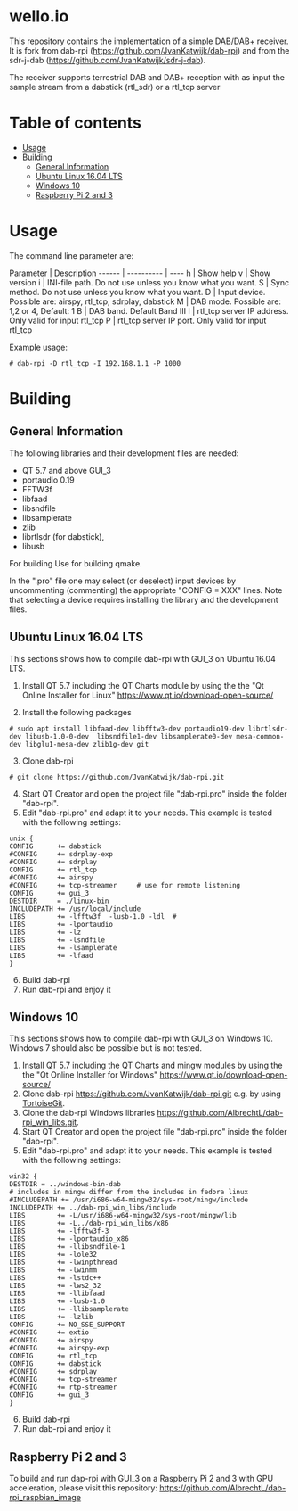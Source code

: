 wello.io
=====================
This repository contains the implementation of a simple DAB/DAB+ receiver. 
It is fork from dab-rpi (https://github.com/JvanKatwijk/dab-rpi) and from the sdr-j-dab (https://github.com/JvanKatwijk/sdr-j-dab).

The receiver supports terrestrial DAB and DAB+ reception with as input the sample stream from a dabstick (rtl_sdr) or a rtl_tcp server


Table of contents
====

  * [Usage](#usage)
  * [Building](#building)
    * [General Information](#general-information)
    * [Ubuntu Linux 16.04 LTS](#ubuntu-linux-1604-lts)
    * [Windows 10](#windows-10)
    * [Raspberry Pi 2 and 3](#raspberry-pi-2-and-3)

Usage
=====
The command line parameter are:

Parameter | Description
------ | ---------- | ----
h | Show help 
v | Show version 
i | INI-file path. Do not use unless you know what you want.
S | Sync method. Do not use unless you know what you want.
D | Input device. Possible are: airspy, rtl_tcp, sdrplay, dabstick 
M | DAB mode. Possible are: 1,2 or 4, Default: 1 
B | DAB band. Default Band III
I | rtl_tcp server IP address. Only valid for input rtl_tcp 
P | rtl_tcp server IP port. Only valid for input rtl_tcp

Example usage:
  
  ```
# dab-rpi -D rtl_tcp -I 192.168.1.1 -P 1000
  ```
  
Building
====================

General Information
---
The following libraries and their development files are needed:
* QT 5.7 and above GUI_3
* portaudio 0.19
* FFTW3f
* libfaad
* libsndfile
* libsamplerate
* zlib
* librtlsdr (for dabstick),
* libusb

For building 
Use for building qmake.

In the ".pro" file one may select (or deselect) input devices by uncommenting (commenting) the appropriate "CONFIG = XXX" lines.
Note that selecting a device requires installing the library and the development files.

Ubuntu Linux 16.04 LTS
---
This sections shows how to compile dab-rpi with GUI_3 on Ubuntu 16.04 LTS. 

1. Install QT 5.7 including the QT Charts module by using the the "Qt Online Installer for Linux" https://www.qt.io/download-open-source/

2. Install the following packages

  ```
# sudo apt install libfaad-dev libfftw3-dev portaudio19-dev librtlsdr-dev libusb-1.0-0-dev  libsndfile1-dev libsamplerate0-dev mesa-common-dev libglu1-mesa-dev zlib1g-dev git
  ```
3. Clone dab-rpi

  ```
# git clone https://github.com/JvanKatwijk/dab-rpi.git
  ```

4. Start QT Creator and open the project file "dab-rpi.pro" inside the folder "dab-rpi".
5. Edit "dab-rpi.pro" and adapt it to your needs. This example is tested with the following settings:

  ```
unix {
CONFIG		+= dabstick
#CONFIG		+= sdrplay-exp
#CONFIG		+= sdrplay
CONFIG		+= rtl_tcp
#CONFIG		+= airspy
#CONFIG		+= tcp-streamer		# use for remote listening
CONFIG		+= gui_3
DESTDIR		= ./linux-bin
INCLUDEPATH	+= /usr/local/include
LIBS		+= -lfftw3f  -lusb-1.0 -ldl  #
LIBS		+= -lportaudio
LIBS		+= -lz
LIBS		+= -lsndfile
LIBS		+= -lsamplerate
LIBS		+= -lfaad
}
  ```

6. Build dab-rpi
7. Run dab-rpi and enjoy it

Windows 10
---
This sections shows how to compile dab-rpi with GUI_3 on Windows 10. Windows 7 should also be possible but is not tested. 

1. Install QT 5.7 including the QT Charts and mingw modules by using the the "Qt Online Installer for Windows" https://www.qt.io/download-open-source/
2. Clone dab-rpi https://github.com/JvanKatwijk/dab-rpi.git e.g. by using [TortoiseGit](https://tortoisegit.org).
3. Clone the dab-rpi Windows libraries https://github.com/AlbrechtL/dab-rpi_win_libs.git.
4. Start QT Creator and open the project file "dab-rpi.pro" inside the folder "dab-rpi".
5. Edit "dab-rpi.pro" and adapt it to your needs. This example is tested with the following settings:

  ```
win32 {
DESTDIR	= ../windows-bin-dab
# includes in mingw differ from the includes in fedora linux
#INCLUDEPATH += /usr/i686-w64-mingw32/sys-root/mingw/include
INCLUDEPATH += ../dab-rpi_win_libs/include
LIBS		+= -L/usr/i686-w64-mingw32/sys-root/mingw/lib
LIBS		+= -L../dab-rpi_win_libs/x86
LIBS		+= -lfftw3f-3
LIBS		+= -lportaudio_x86
LIBS		+= -llibsndfile-1
LIBS		+= -lole32
LIBS		+= -lwinpthread
LIBS		+= -lwinmm
LIBS 		+= -lstdc++
LIBS		+= -lws2_32
LIBS		+= -llibfaad
LIBS		+= -lusb-1.0
LIBS		+= -llibsamplerate
LIBS		+= -lzlib
CONFIG		+= NO_SSE_SUPPORT 
#CONFIG		+= extio
#CONFIG		+= airspy
#CONFIG		+= airspy-exp
CONFIG		+= rtl_tcp
CONFIG		+= dabstick
#CONFIG		+= sdrplay
#CONFIG		+= tcp-streamer
#CONFIG		+= rtp-streamer
CONFIG		+= gui_3
}
  ```

6. Build dab-rpi
7. Run dab-rpi and enjoy it

Raspberry Pi 2 and 3
---
To build and run dap-rpi with GUI_3 on a Raspberry Pi 2 and 3 with GPU acceleration, please visit this repository: https://github.com/AlbrechtL/dab-rpi_raspbian_image



